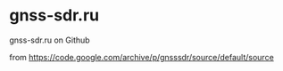 # gnss-sdr.ru
gnss-sdr.ru on Github

from https://code.google.com/archive/p/gnsssdr/source/default/source
